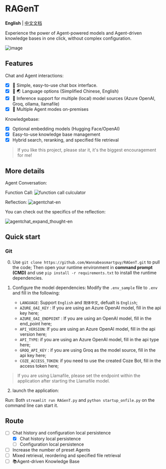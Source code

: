 # RAGenT

**English** | [中文文档](README_zh.md)

Experience the power of Agent-powered models and Agent-driven knowledge bases in one click, without complex configuration.

![image](https://github.com/Wannabeasmartguy/RAGenT/assets/107250451/26bb3f1e-e784-4e48-9b09-7050c3e98d27)

## Features

Chat and Agent interactions:
- [x] 💭 Simple, easy-to-use chat box interface.
- [x] 💭 🌏️ Language options (Simplified Chinese, English)
- [x] 🔧 Inference support for multiple (local) model sources (Azure OpenAI, Groq, ollama, llamafile)
- [x] 🤖 Multiple Agent modes on-premises

Knowledgebase:
- [x] Optional embedding models (Hugging Face/OpenAI)
- [x] Easy-to-use knowledge base management
- [x] Hybrid search, reranking, and specified file retrieval

> If you like this project, please star it, it's the biggest encouragement for me!

## More details

Agent Conversation:

Function Call:
![function call culculator](https://github.com/Wannabeasmartguy/RAGenT/assets/107250451/e457586a-f52d-41b2-950b-77bb08c42c94)

Reflection:
![agentchat-en](https://github.com/Wannabeasmartguy/GPT-Gradio-Agent/assets/107250451/e2cf62b3-447e-4b85-96dd-0bdd1e9e822f)

You can check out the specifics of the reflection:

![agentchat_expand_thought-en](https://github.com/Wannabeasmartguy/GPT-Gradio-Agent/assets/107250451/ed33578e-e463-4eb6-996a-786c0d517eb3)

## Quick start

### Git

0. Use `git clone https://github.com/Wannabeasmartguy/RAGenT.git` to pull the code;
Then open your runtime environment in **command prompt (CMD)** and use `pip install -r requirements.txt` to install the runtime dependencies.

1. Configure the model dependencies: Modify the `.env_sample` file to `.env` and fill in the following:

    - `LANGUAGE`: Support `English` and `简体中文`, defualt is `English`;
    - `AZURE_OAI_KEY` : If you are using an Azure OpenAI model, fill in the api key here;
    - `AZURE_OAI_ENDPOINT` : If you are using an OpenAI model, fill in the end_point here;
    - `API_VERSION`: If you are using an Azure OpenAI model, fill in the api version here;
    - `API_TYPE`: if you are using an Azure OpenAI model, fill in the api type here;
    - `GROQ_API_KEY` : if you are using Groq as the model source, fill in the api key here;
    - `COZE_ACCESS_TOKEN`: if you need to use the created Coze Bot, fill in the access token here;

> If you are using Llamafile, please set the endpoint within the application after starting the Llamafile model.

2. launch the application:

Run: Both `streamlit run RAGenT.py` and `python startup_onfile.py` on the command line can start it.

## Route

- [ ] Chat history and configuration local persistence
    - [x] Chat history local persistence
    - [ ] Configuration local persistence
- [ ] Increase the number of preset Agents
- [ ] Mixed retrieval, reordering and specified file retrieval
- [ ] 📚️Agent-driven Knowledge Base
